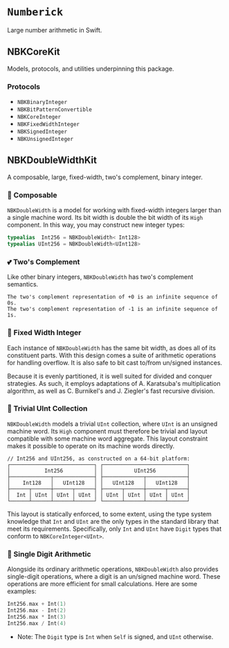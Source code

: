 # ``Numberick``

Large number arithmetic in Swift.

## NBKCoreKit

Models, protocols, and utilities underpinning this package.

### Protocols

- ``NBKBinaryInteger``
- ``NBKBitPatternConvertible``
- ``NBKCoreInteger``
- ``NBKFixedWidthInteger``
- ``NBKSignedInteger``
- ``NBKUnsignedInteger``

## NBKDoubleWidthKit

A composable, large, fixed-width, two's complement, binary integer.

### 🧩 Composable

``NBKDoubleWidth`` is a model for working with fixed-width integers larger
than a single machine word. Its bit width is double the bit width of its `High`
component. In this way, you may construct new integer types:

```swift
typealias  Int256 = NBKDoubleWidth< Int128>
typealias UInt256 = NBKDoubleWidth<UInt128>
```

### 💕 Two's Complement

Like other binary integers, ``NBKDoubleWidth`` has two's complement semantics. 

```
The two's complement representation of +0 is an infinite sequence of 0s.
The two's complement representation of -1 is an infinite sequence of 1s.
```

### 🏰 Fixed Width Integer

Each instance of ``NBKDoubleWidth`` has the same bit width, as does all of its
constituent parts. With this design comes a suite of arithmetic operations for
handling overflow. It is also safe to bit cast to/from un/signed instances.

Because it is evenly partitioned, it is well suited for divided and conquer
strategies. As such, it employs adaptations of A. Karatsuba's multiplication 
algorithm, as well as C. Burnikel's and J. Ziegler's fast recursive division.

### 📖 Trivial UInt Collection

``NBKDoubleWidth`` models a trivial `UInt` collection, where `UInt` is an
unsigned machine word. Its `High` component must therefore be trivial and 
layout compatible with some machine word aggregate. This layout constraint
makes it possible to operate on its machine words directly.

```
// Int256 and UInt256, as constructed on a 64-bit platform:
┌───────────────────────────┐ ┌───────────────────────────┐
│           Int256          │ │          UInt256          │
├─────────────┬─────────────┤ ├─────────────┬─────────────┤
│    Int128   │   UInt128   │ │   UInt128   │   UInt128   │
├──────┬──────┼──────┬──────┤ ├──────┬──────┼──────┬──────┤
│  Int │ UInt │ UInt │ UInt │ │ UInt │ UInt │ UInt │ UInt │
└──────┴──────┴──────┴──────┘ └──────┴──────┴──────┴──────┘
```

This layout is statically enforced, to some extent, using the type system
knowledge that `Int` and `UInt` are the only types in the standard library
that meet its requirements. Specifically, only `Int` and `UInt` have `Digit`
types that conform to `NBKCoreInteger<UInt>`.

### 🚀 Single Digit Arithmetic

Alongside its ordinary arithmetic operations, ``NBKDoubleWidth`` also provides
single-digit operations, where a digit is an un/signed machine word. These
operations are more efficient for small calculations. Here are some examples:

```swift
Int256.max + Int(1)
Int256.max - Int(2)
Int256.max * Int(3)
Int256.max / Int(4)
```

- Note: The `Digit` type is `Int` when `Self` is signed, and `UInt` otherwise.
